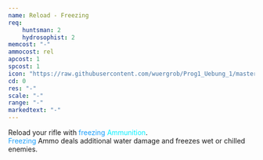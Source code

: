 ```yaml
---
name: Reload - Freezing
req: 
    huntsman: 2
    hydrosophist: 2
memcost: "-"
ammocost: rel
apcost: 1
spcost: 1
icon: "https://raw.githubusercontent.com/wuergrob/Prog1_Uebung_1/master/media/skills/Reload_Freezing.png"
cd: 0
res: "-"
scale: "-"
range: "-"
markedtext: "-"
---
```

Reload your rifle with <font color='#199efc'>freezing</font> <font color='#00EFFF'>Ammunition</font>. <br> <font color='#199efc'>Freezing</font> Ammo deals additional water damage and freezes wet or chilled enemies.